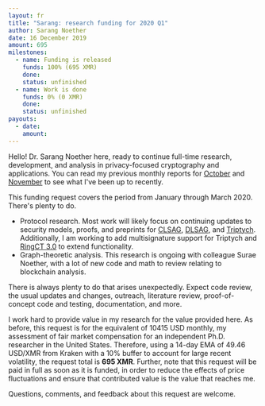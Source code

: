 ```yaml
---
layout: fr
title: "Sarang: research funding for 2020 Q1"
author: Sarang Noether
date: 16 December 2019
amount: 695
milestones:
  - name: Funding is released
    funds: 100% (695 XMR)
    done:
    status: unfinished
  - name: Work is done
    funds: 0% (0 XMR)
    done:
    status: unfinished
payouts:
  - date:
    amount:
---
```

Hello! Dr. Sarang Noether here, ready to continue full-time research, development, and analysis in privacy-focused cryptography and applications. You can read my previous monthly reports for [October](https://repo.getmonero.org/monero-project/ccs-proposals/merge_requests/96#note_7573) and [November](https://repo.getmonero.org/monero-project/ccs-proposals/merge_requests/96#note_7842) to see what I've been up to recently.

This funding request covers the period from January through March 2020. There's plenty to do.
- Protocol research. Most work will likely focus on continuing updates to security models, proofs, and preprints for [CLSAG](https://eprint.iacr.org/2019/654), [DLSAG](https://eprint.iacr.org/2019/595), and [Triptych](https://github.com/SarangNoether/skunkworks/tree/triptych). Additionally, I am working to add multisignature support for Triptych and [RingCT 3.0](https://eprint.iacr.org/2019/508) to extend functionality.
- Graph-theoretic analysis. This research is ongoing with colleague Surae Noether, with a lot of new code and math to review relating to blockchain analysis.

There is always plenty to do that arises unexpectedly. Expect code review, the usual updates and changes, outreach, literature review, proof-of-concept code and testing, documentation, and more.

I work hard to provide value in my research for the value provided here. As before, this request is for the equivalent of 10415 USD monthly, my assessment of fair market compensation for an independent Ph.D. researcher in the United States. Therefore, using a 14-day EMA of 49.46 USD/XMR from Kraken with a 10% buffer to account for large recent volatility, the request total is **695 XMR**. Further, note that this request will be paid in full as soon as it is funded, in order to reduce the effects of price fluctuations and ensure that contributed value is the value that reaches me.

Questions, comments, and feedback about this request are welcome.
